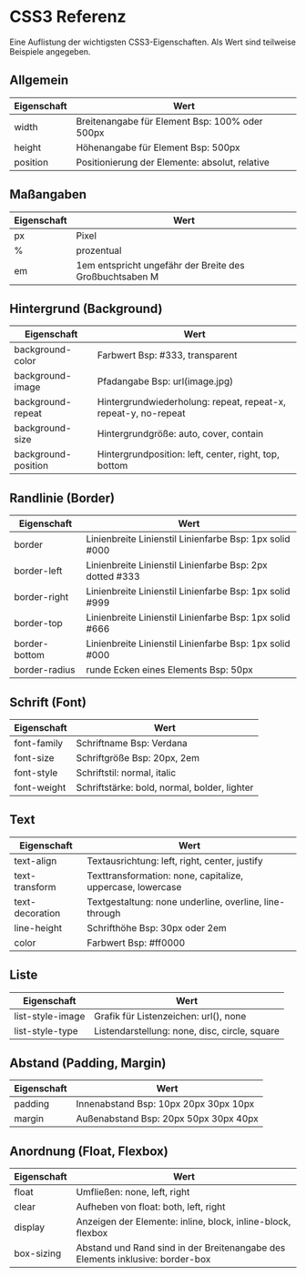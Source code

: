 # CSS3 Referenz

Eine Auflistung der wichtigsten CSS3-Eigenschaften. Als Wert sind teilweise Beispiele angegeben.

## Allgemein

| Eigenschaft  | Wert |
| ------------- | ------------- |
| width  | Breitenangabe für Element Bsp: 100% oder 500px  |
| height  | Höhenangabe für Element Bsp: 500px  |
| position  | Positionierung der Elemente: absolut, relative |

## Maßangaben

| Eigenschaft  | Wert |
| ------------- | ------------- |
| px  | Pixel  |
| %  | prozentual  |
| em  | 1em entspricht ungefähr der Breite des Großbuchtsaben M |


## Hintergrund (Background)

| Eigenschaft  | Wert |
| ------------- | ------------- |
| background-color  | Farbwert Bsp: #333, transparent  |
| background-image  | Pfadangabe Bsp: url(image.jpg) |
| background-repeat | Hintergrundwiederholung: repeat, repeat-x, repeat-y, no-repeat  |
| background-size  | Hintergrundgröße: auto, cover, contain  |
| background-position  | Hintergrundposition: left, center, right, top, bottom  |

## Randlinie (Border)

| Eigenschaft  | Wert |
| ------------- | ------------- |
| border  | Linienbreite Linienstil Linienfarbe Bsp: 1px solid #000  |
| border-left  | Linienbreite Linienstil Linienfarbe Bsp: 2px dotted #333  |
| border-right  | Linienbreite Linienstil Linienfarbe Bsp: 1px solid #999 |
| border-top  | Linienbreite Linienstil Linienfarbe Bsp: 1px solid #666 |
| border-bottom  | Linienbreite Linienstil Linienfarbe Bsp: 1px solid #000 |
| border-radius  | runde Ecken eines Elements Bsp: 50px |

## Schrift (Font)

| Eigenschaft  | Wert |
| ------------- | ------------- |
| font-family  | Schriftname Bsp: Verdana  |
| font-size | Schriftgröße Bsp: 20px, 2em   |
| font-style  | Schriftstil: normal, italic  |
| font-weight  | Schriftstärke: bold, normal, bolder, lighter |

## Text

| Eigenschaft  | Wert |
| ------------- | ------------- |
| text-align  | Textausrichtung: left, right, center, justify  |
| text-transform  | Texttransformation: none, capitalize, uppercase, lowercase  |
| text-decoration  | Textgestaltung: none underline, overline, line-through |
| line-height  | Schrifthöhe Bsp: 30px oder 2em  |
| color  | Farbwert Bsp: #ff0000  |

## Liste

| Eigenschaft  | Wert |
| ------------- | ------------- |
| list-style-image  | Grafik für Listenzeichen: url(), none  |
| list-style-type  | Listendarstellung: none, disc, circle, square  |

## Abstand (Padding, Margin)

| Eigenschaft  | Wert |
| ------------- | ------------- |
| padding  | Innenabstand Bsp: 10px 20px 30px 10px  |
| margin  | Außenabstand Bsp: 20px 50px 30px 40px  |

## Anordnung (Float, Flexbox)

| Eigenschaft  | Wert |
| ------------- | ------------- |
| float  | Umfließen: none, left, right  |
| clear  | Aufheben von float: both, left, right  |
| display  | Anzeigen der Elemente: inline, block, inline-block, flexbox  |
| box-sizing  | Abstand und Rand sind in der Breitenangabe des Elements inklusive: border-box  |
